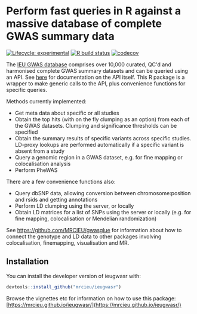 # Perform fast queries in R against a massive database of complete GWAS summary data

<!-- badges: start -->
[![Lifecycle:
experimental](https://img.shields.io/badge/lifecycle-experimental-orange.svg)](https://lifecycle.r-lib.org/articles/stages.html#experimental)
[![R build status](https://github.com/MRCIEU/ieugwasr/workflows/R-CMD-check/badge.svg)](https://github.com/MRCIEU/ieugwasr/actions)
[![codecov](https://codecov.io/github/mrcieu/ieugwasr/branch/master/graphs/badge.svg)](https://codecov.io/github/mrcieu/ieugwasr) 
<!-- badges: end -->

The [IEU GWAS database](https://gwas.mrcieu.ac.uk/) comprises over 10,000 curated, QC'd and harmonised complete GWAS summary datasets and can be queried using an API. See [here](https://gwas-api.mrcieu.ac.uk/docs) for documentation on the API itself. This R package is a wrapper to make generic calls to the API, plus convenience functions for specific queries. 

Methods currently implemented:

- Get meta data about specific or all studies
- Obtain the top hits (with on the fly clumping as an option) from each of the GWAS datasets. Clumping and significance thresholds can be specified
- Obtain the summary results of specific variants across specific studies. LD-proxy lookups are performed automatically if a specific variant is absent from a study
- Query a genomic region in a GWAS dataset, e.g. for fine mapping or colocalisation analysis
- Perform PheWAS

There are a few convenience functions also:

- Query dbSNP data, allowing conversion between chromosome:position and rsids and getting annotations
- Perform LD clumping using the server, or locally
- Obtain LD matrices for a list of SNPs using the server or locally (e.g. for fine mapping, colocalisation or Mendelian randomization)

See https://github.com/MRCIEU/gwasglue for information about how to connect the genotype and LD data to other packages involving colocalisation, finemapping, visualisation and MR.


## Installation

You can install the developer version of ieugwasr with:

``` r
devtools::install_github("mrcieu/ieugwasr")
```

Browse the vignettes etc for information on how to use this package: [https://mrcieu.github.io/ieugwasr/](https://mrcieu.github.io/ieugwasr/)

